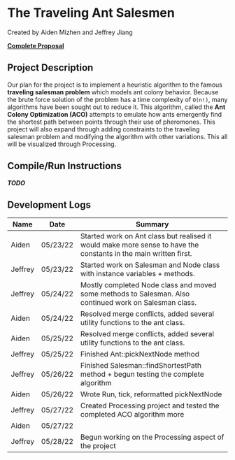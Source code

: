 # **The Traveling Ant Salesmen**

Created by Aiden Mizhen and Jeffrey Jiang

[**Complete
Proposal**](https://docs.google.com/document/d/1Vkc-bQuLZKICPwXoo_w7NjEORyUwMkhjVnNt5RsR-es/edit?usp=sharing)

## **Project Description**

Our plan for the project is to implement a heuristic algorithm to the famous **traveling salesman problem** which models
ant colony behavior. Because the brute force solution of the problem has a time complexity of `O(n!)`, many algorithms
have been sought out to reduce it. This algorithm, called the **Ant Colony Optimization (ACO)** attempts to emulate how
ants emergently find the shortest path between points through their use of pheromones. This project will also expand
through adding constraints to the traveling salesman problem and modifying the algorithm with other variations. This all
will be visualized through Processing.

## **Compile/Run Instructions**

***TODO***

## **Development Logs**


| Name    | Date     | Summary                                                                                                          |
| ------- | -------- | ---------------------------------------------------------------------------------------------------------------- |
| Aiden   | 05/23/22 | Started work on Ant class but realised it would make more sense to have the constants in the main written first. |
| Jeffrey | 05/23/22 | Started work on Salesman and Node class with instance variables + methods.                                       |
| Jeffrey | 05/24/22 | Mostly completed Node class and moved some methods to Salesman. Also continued work on Salesman class.           |
| Aiden   | 05/24/22 | Resolved merge conflicts, added several utility functions to the ant class.                                      |
| Aiden   | 05/25/22 | Resolved merge conflicts, added several utility functions to the ant class.                                      |
| Jeffrey | 05/25/22 | Finished Ant::pickNextNode method                                                                                |
| Jeffrey | 05/26/22 | Finished Salesman::findShortestPath method + begun testing the complete algorithm                                |
| Aiden   | 05/26/22 | Wrote Run, tick, reformatted pickNextNode                                                                        |
| Jeffrey | 05/27/22 | Created Processing project and tested the completed ACO algorithm more                                           |
| Aiden   | 05/27/22 |                                                                                                                  |
| Jeffrey | 05/28/22 | Begun working on the Processing aspect of the project                                                            |